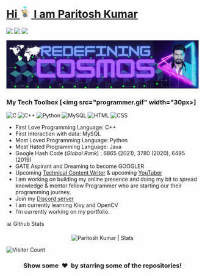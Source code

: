 # [Hi <img src="hi.gif" width="30px"> I am Paritosh Kumar](https://theparitoshkumar.com)
[<img height="30" src="https://img.shields.io/badge/twitter-%231DA1F2.svg?&style=for-the-badge&logo=twitter&logoColor=white" />][twitter]
[<img height="30" src = "https://img.shields.io/badge/Youtube-%23E4405F.svg?&style=for-the-badge&logo=Youtube&logoColor=white">][Youtube] 
[<img height="30" src="https://img.shields.io/badge/linkedin-blue.svg?&style=for-the-badge&logo=linkedin&logoColor=white" />][LinkedIn]

![Redefining Cosmos](cover.gif)

### My Tech Toolbox [<img src="programmer.gif" width="30px>]

<p align="left">
<img src="https://upload.wikimedia.org/wikipedia/commons/1/18/C_Programming_Language.svg" alt="C" width="40" height="40"/>
<img src="https://upload.wikimedia.org/wikipedia/commons/1/18/ISO_C%2B%2B_Logo.svg" alt="C++" width="40" height="40"/>
<img src="https://upload.wikimedia.org/wikipedia/commons/c/c3/Python-logo-notext.svg" alt="Python" width="40" height="40"/>
<img src="https://upload.wikimedia.org/wikipedia/en/d/dd/MySQL_logo.svg" alt="MySQL" width="40" height="40"/>
<img src="https://upload.wikimedia.org/wikipedia/commons/6/61/HTML5_logo_and_wordmark.svg" alt="HTML" width="40" height="40"/>
<img src="https://upload.wikimedia.org/wikipedia/commons/d/d5/CSS3_logo_and_wordmark.svg" alt="CSS" width="40" height="40"/>
</p>

* First Love Programming Language: C++
* First Interaction with data: MySQL
* Most Loved Programming Language: Python
* Most Hated Programming Language: Java
* Google Hash Code (_Global Rank_) : 6865 (2021), 3780 (2020), 6495 (2019)
* GATE Aspirant and Dreaming to become GOOGLER
* Upcoming [Technical Content Writer](theparitoshkumar.com) & upcoming [YouTuber](https://www.youtube.com/channel/UCs7iKHCnLJ8vOuGKWd55vVw)
* I am working on building my online presence and doing my bit to spread knowledge & mentor fellow Programmer who are starting our their programming journey.
* Join my [Discord server](https://discord.com/invite/CY3FzGyWUU)
* I am currently learning Kivy and OpenCV
* I’m currently working on my portfolio.

<summary>📊 Github Stats</summary>
<p align="center"> <img src="https://github-readme-stats.vercel.app/api?username=theparitoshkumar&show_icons=true&theme=gotham" alt="Paritosh Kumar | Stats" />



![Visitor Count](https://profile-counter.glitch.me/%7Btheparitoshkumart%7D/count.svg)


[twitter]: https://twitter.com/paritoshkumar_1
[youtube]: https://www.youtube.com/channel/UCs7iKHCnLJ8vOuGKWd55vVw
[Hashnode]: https://theparitoshkumar.com
[gmail]: mailto:theparitoshkumar@gmail.com
[linkedin]: https://www.linkedin.com/in/theparitoshkumar/
[instagram]: https://www.instagram.com/theparitoshkumar/

<h3 align="center">Show some &nbsp;❤️&nbsp; by starring some of the repositories!</h3>
